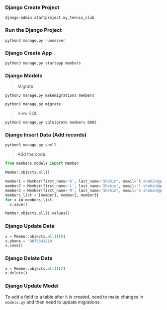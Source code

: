 ### Django Create Project

`django-admin startproject my_tennis_club`

### Run the Django Project

`python3 manage.py runserver`

### Django Create App

`python3 manage.py startapp members `

### Django Models

> Migrate

`python3 manage.py makemigrations members`

`python3 manage.py migrate`

> View SQL

`python3 manage.py sqlmigrate members 0001`

### Django Insert Data (Add records)

`python3 manage.py shell`

> Add the code

```python
from members.models import Member

Member.objects.all()
```

```python
member1 = Member(first_name='K', last_name='Shahin', email='k.shahin@gmail.com', phone='1234567890', date_of_birth='2024-03-27')
member2 = Member(first_name='L', last_name='Shahin', email='l.shahin@gmail.com', phone='1234567890', date_of_birth='2024-03-27')
member3 = Member(first_name='M', last_name='Shahin', email='m.shahin@gmail.com', phone='1234567890', date_of_birth='2024-03-27')
members_list = [member1, member2, member3]
for x in members_list:
  x.save()

Member.objects.all().values()
```

### Django Update Data

```python
x = Member.objects.all()[0]
x.phone = '9876543210'
x.save()
```

### Django Delate Data

```python
x = Member.objects.all()[2]
x.delete()
```

### Django Update Model

To add a field to a table after it is created, need to make changes in `models.py` and then need to update migrations.
